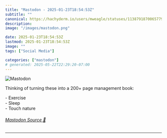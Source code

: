 ```yaml
---
title: "Mastodon - 2025-01-23T18:54:53Z"
subtitle: ""
canonical: https://hachyderm.io/users/mweagle/statuses/113879187006577956
description:
image: "/images/mastodon.png"

date: 2025-01-23T18:54:53Z
lastmod: 2025-01-23T18:54:53Z
image: ""
tags: ["Social Media"]

categories: ["mastodon"]
# generated: 2025-05-22T22:29:20-07:00
---
```

![Mastodon](/images/mastodon.png)

<p>Thinking of turning these into a 200+ page management book:</p><p>- Exercise<br />- Sleep<br />- Touch nature</p>


###### [Mastodon Source 🐘](https://hachyderm.io/@mweagle/113879187006577956)

___
